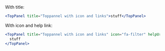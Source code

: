 With title:

```jsx
<TopPanel title="Toppannel with icon and links">stuff</TopPanel>
```

With icon and help link:

```jsx
<TopPanel title="Toppannel with icon and links" icon="fa-filter" helpUrl="index.html">
  stuff
</TopPanel>
```
